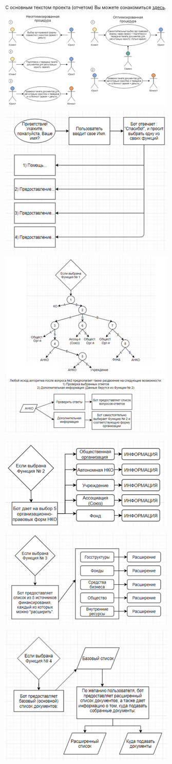 С основным текстом проекта (отчетом) Вы можете ознакомиться [здесь](https://docs.google.com/document/d/1aI0vsg_wHrWDOhVlppLPbnSjR1_Lv9A3/edit?usp=sharing&ouid=105441550085605533821&rtpof=true&sd=true).

![](https://github.com/maxzhrvl/projects/blob/main/bachelor_FEFU_HSE/ORG_REG/%D0%9F%D1%80%D0%BE%D1%86%D0%B5%D1%81%D1%81%20%D0%BE%D0%BF%D1%82%D0%B8%D0%BC%D0%B8%D0%B7%D0%B0%D1%86%D0%B8%D0%B8%20%D0%B2%D1%8B%D0%B1%D0%BE%D1%80%D0%B0%20%D0%BE%D1%80%D0%B3%D0%B0%D0%BD%D0%B8%D0%B7%D0%B0%D1%86%D0%B8%D0%BE%D0%BD%D0%BD%D0%BE-%D0%BF%D1%80%D0%B0%D0%B2%D0%BE%D0%B2%D0%BE%D0%B9%20%D1%84%D0%BE%D1%80%D0%BC%D1%8B%20%D0%9D%D0%9A%D0%9E.png)

![](https://github.com/maxzhrvl/projects/blob/main/bachelor_FEFU_HSE/ORG_REG/%D0%A1%D1%82%D0%B0%D1%80%D1%82%D0%BE%D0%B2%D1%8B%D0%B9%20%D0%BC%D0%B5%D1%85%D0%B0%D0%BD%D0%B8%D0%B7%D0%BC%20%D0%B8%D0%B7%20%D0%B0%D0%BB%D0%B3%D0%BE%D1%80%D0%B8%D1%82%D0%BC%D0%B0%20%D0%B1%D0%BE%D1%82%D0%B0.png)

![](https://github.com/maxzhrvl/projects/blob/main/bachelor_FEFU_HSE/ORG_REG/%D0%90%D0%BB%D0%B3%D0%BE%D1%80%D0%B8%D1%82%D0%BC%20%D0%B1%D0%BE%D1%82%D0%B0%20%D0%BF%D1%80%D0%B8%20%D0%B2%D1%8B%D0%B1%D0%BE%D1%80%D0%B5%20%D0%A4%D1%83%D0%BD%D0%BA%D1%86%D0%B8%D0%B8%20%E2%84%961.png)

![](https://github.com/maxzhrvl/projects/blob/main/bachelor_FEFU_HSE/ORG_REG/%D0%90%D0%BB%D0%B3%D0%BE%D1%80%D0%B8%D1%82%D0%BC%20%D0%B1%D0%BE%D1%82%D0%B0%20%D0%BF%D1%80%D0%B8%20%D0%B2%D1%8B%D0%B1%D0%BE%D1%80%D0%B5%20%D0%A4%D1%83%D0%BD%D0%BA%D1%86%D0%B8%D0%B8%20%E2%84%962.png)

![](https://github.com/maxzhrvl/projects/blob/main/bachelor_FEFU_HSE/ORG_REG/%D0%90%D0%BB%D0%B3%D0%BE%D1%80%D0%B8%D1%82%D0%BC%20%D0%B1%D0%BE%D1%82%D0%B0%20%D0%BF%D1%80%D0%B8%20%D0%B2%D1%8B%D0%B1%D0%BE%D1%80%D0%B5%20%D0%A4%D1%83%D0%BD%D0%BA%D1%86%D0%B8%D0%B8%20%E2%84%963.png)

![](https://github.com/maxzhrvl/projects/blob/main/bachelor_FEFU_HSE/ORG_REG/%D0%90%D0%BB%D0%B3%D0%BE%D1%80%D0%B8%D1%82%D0%BC%20%D0%B1%D0%BE%D1%82%D0%B0%20%D0%BF%D1%80%D0%B8%20%D0%B2%D1%8B%D0%B1%D0%BE%D1%80%D0%B5%20%D0%A4%D1%83%D0%BD%D0%BA%D1%86%D0%B8%D0%B8%20%E2%84%964.png)
